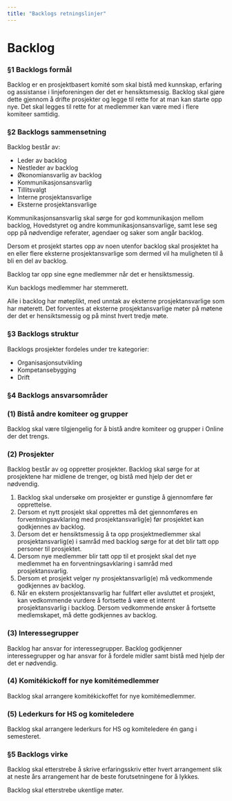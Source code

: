 ```yaml
---
title: "Backlogs retningslinjer"
---
```


Backlog
===========
### **§1 Backlogs formål**

Backlog er en prosjektbasert komité som skal bistå med kunnskap, erfaring og assistanse i linjeforeningen der det er hensiktsmessig. Backlog skal gjøre dette gjennom å drifte prosjekter og legge til rette for at man kan starte opp nye. Det skal legges til rette for at medlemmer kan være med i flere komiteer samtidig.

### **§2 Backlogs sammensetning**

Backlog består av:

- Leder av backlog
- Nestleder av backlog
- Økonomiansvarlig av backlog
- Kommunikasjonsansvarlig
- Tillitsvalgt
- Interne prosjektansvarlige
- Eksterne prosjektansvarlige

Kommunikasjonsansvarlig skal sørge for god kommunikasjon mellom backlog, Hovedstyret og andre kommunikasjonsansvarlige, samt lese seg opp på nødvendige referater, agendaer og saker som angår backlog.

Dersom et prosjekt startes opp av noen utenfor backlog skal prosjektet ha en eller flere eksterne prosjektansvarlige som dermed vil ha muligheten til å bli en del av backlog.

Backlog tar opp sine egne medlemmer når det er hensiktsmessig.

Kun backlogs medlemmer har stemmerett.

Alle i backlog har møteplikt, med unntak av eksterne prosjektansvarlige som har møterett. Det forventes at eksterne prosjektansvarlige møter på møtene der det er hensiktsmessig og på minst hvert tredje møte.

### **§3 Backlogs struktur**

Backlogs prosjekter fordeles under tre kategorier:

- Organisasjonsutvikling
- Kompetansebygging
- Drift

### **§4 Backlogs ansvarsområder**

### **(1) Bistå andre komiteer og grupper**

Backlog skal være tilgjengelig for å bistå andre komiteer og grupper i Online der det trengs.

### **(2) Prosjekter**

Backlog består av og oppretter prosjekter. Backlog skal sørge for at prosjektene har midlene de trenger, og bistå med hjelp der det er nødvendig.

1. Backlog skal undersøke om prosjekter er gunstige å gjennomføre før opprettelse.
2. Dersom et nytt prosjekt skal opprettes må det gjennomføres en forventningsavklaring med prosjektansvarlig(e) før prosjektet kan godkjennes av backlog.
3. Dersom det er hensiktsmessig å ta opp prosjektmedlemmer skal prosjektansvarlig(e) i samråd med backlog sørge for at det blir tatt opp personer til prosjektet.
4. Dersom nye medlemmer blir tatt opp til et prosjekt skal det nye medlemmet ha en forventningsavklaring i samråd med prosjektansvarlig.
5. Dersom et prosjekt velger ny prosjektansvarlig(e) må vedkommende godkjennes av backlog.
6. Når en ekstern prosjektansvarlig har fullført eller avsluttet et prosjekt, kan vedkommende vurdere å fortsette å være et internt prosjektansvarlig i backlog. Dersom vedkommende ønsker å fortsette medlemskapet, må dette godkjennes av backlog.

### **(3) Interessegrupper**

Backlog har ansvar for interessegrupper. Backlog godkjenner interessegrupper og har ansvar for å fordele midler samt bistå med hjelp der det er nødvendig.

### **(4) Komitékickoff for nye komitémedlemmer**

Backlog skal arrangere komitékickoffet for nye komitémedlemmer.

### **(5) Lederkurs for HS og komiteledere**

Backlog skal arrangere lederkurs for HS og komiteledere én gang i semesteret.

### **§5 Backlogs virke**

Backlog skal etterstrebe å skrive erfaringsskriv etter hvert arrangement slik at neste års arrangement har de beste forutsetningene for å lykkes.

Backlog skal etterstrebe ukentlige møter.